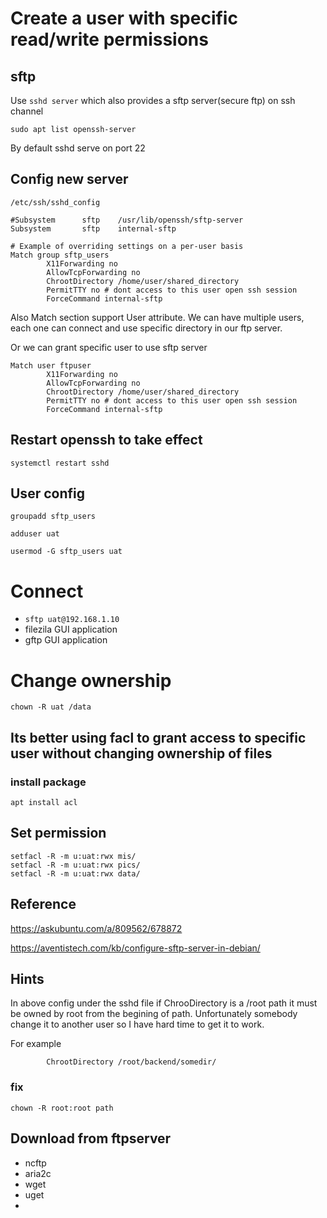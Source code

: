 # Create a user with specific read/write permissions

## sftp

Use `sshd server` which also provides a sftp server(secure ftp) on ssh channel

```
sudo apt list openssh-server
```
By default sshd serve on port 22

## Config new server 

```
/etc/ssh/sshd_config

#Subsystem      sftp    /usr/lib/openssh/sftp-server
Subsystem       sftp    internal-sftp

# Example of overriding settings on a per-user basis
Match group sftp_users
        X11Forwarding no
        AllowTcpForwarding no
        ChrootDirectory /home/user/shared_directory
        PermitTTY no # dont access to this user open ssh session
        ForceCommand internal-sftp
```

Also Match section support User attribute.
We can have multiple users, each one can connect and use specific directory in our ftp server.

Or we can grant specific user to use sftp server
```
Match user ftpuser
        X11Forwarding no
        AllowTcpForwarding no
        ChrootDirectory /home/user/shared_directory
        PermitTTY no # dont access to this user open ssh session
        ForceCommand internal-sftp
```

## Restart openssh to take effect 

```
systemctl restart sshd
```

## User config

```
groupadd sftp_users

adduser uat

usermod -G sftp_users uat
```

# Connect 

* `sftp uat@192.168.1.10`
* filezila GUI application
* gftp GUI application

# Change ownership

```
chown -R uat /data
```

## Its better using facl to grant access to specific user without changing ownership of files

### install package

```
apt install acl
```

## Set permission

```
setfacl -R -m u:uat:rwx mis/
setfacl -R -m u:uat:rwx pics/ 
setfacl -R -m u:uat:rwx data/
```

## Reference

https://askubuntu.com/a/809562/678872

https://aventistech.com/kb/configure-sftp-server-in-debian/


## Hints
In above config under the sshd file if ChrooDirectory is a /root path it must be owned by root from the begining of path.
Unfortunately somebody change it to another user so I have hard time to get it to work.

For example 

```
        ChrootDirectory /root/backend/somedir/
```

### fix
```
chown -R root:root path
```

## Download from ftpserver

* ncftp
* aria2c
* wget
* uget
* 
